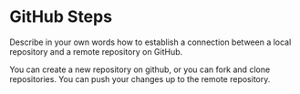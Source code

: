 # GitHub Steps

Describe in your own words how to establish a connection between a local repository and a remote repository on GitHub.

You can create a new repository on github, or you can fork and clone repositories.  You can push your changes up to the remote repository.